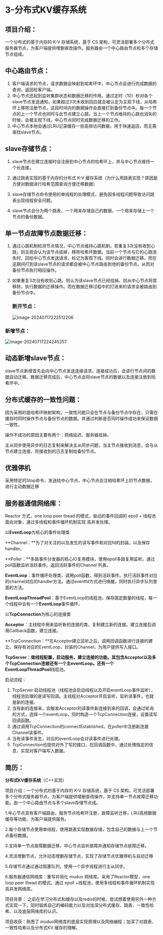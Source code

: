 # 3-分布式KV缓存系统

## 项目介绍：

一个分布式的基于内存的 K-V 存储系统，基于 CS 架构，可灵活部署多个分布式服务器节点，为客户端提供增删查改操作。服务器由一个中心路由节点和多个存储节点组成。

## **中心路由节点：**

  1. 客户端请求的节点，请求数据会映射到哈希环中，中心节点会进行完成数据的查询，返回给客户端。
  2. 中心节点还起到监听集群状态和数据迁移的作用。通过定时（10）秒对各个slave节点发送通知，如果超过3次未收到回应就会被认定为主观下线，从哈希环上移除注册节点，这段时间内的数据操作会直接打到备份节点中。每一个节点的上一个节点也同时与此节点建立心跳，当上一个节点维持的心跳也消失的时候，会被主观下线，中心节点同时完成数据迁移的工作。
  3. 中心节点本地会通过LRU记录缓存一些高频访问数据，用于快速返回，而无需查找slave节点。

## **slave存储节点：**

   1. slave节点在建立连接时会注册到中心节点的哈希环上，并与中心节点维持一个长连接。

   2. 通过跳表实现的基于内存的分布式 K-V 缓存系统（为什么用跳表实现？原因是方便对数据进行哈希范围查询方便迁移数据）

   3. slave存储节点命令使用的单线程的处理模式，避免因多线程问题导致访问跳表出现线程安全问题。

   4. slave节点会分为两个跳表，一个用来存储自己的数据，一个用来存储上一个节点的备份数据。


## **单一节点故障节点数据迁移：**

   1. 通过心跳机制检测节点情况，中心节点维持心跳机制，若重复3次没有收到心跳，则主观会认为该节点挂掉，移除哈希环数据。当前一个节点与它的心跳消失时，回给中心节点发送请求，标记为客观下线。同时会进行数据迁移。而在这期间打到该slave节点的请求都会被中心节点路由到他的备份节点。从而对备份节点执行相应操作。

   2. 如果重复3次没有收到心跳，则认为该slave节点已经挂掉。则从中心节点将其移除，执行数据的迁移操作。而在数据迁移过程中的打进来的请求会被路由到备份节点中。

      ### **断开节点：**
      
      ![image-20240717222512206](C:\Users\li\AppData\Roaming\Typora\typora-user-images\image-20240717222512206.png)

### **新增节点：**

![image-20240717224245257](C:\Users\li\AppData\Roaming\Typora\typora-user-images\image-20240717224245257.png)



## **动态新增slave节点：**

​    slave节点新增首先会向中心节点发送连接请求。连接成功后，会进行节点间的数据自动迁移。数据迁移完成后，中心节点会将slave节点的数据以及连接注册到哈希环中。



## **分布式缓存的一致性问题：**

因为采用的是哈希环映射架构，一致性问题只会在节点与备份节点中存在，只需在缓存时同时操作节点与备份节点的数据。并通过判断是否同时操作成功来保证数据一致性。

操作不成功的原因主要有两个：网络延迟、服务器挂掉。

主从同步使用异步的日志复制来解决主从同步问题，当主节点接收到消息，会与从节点建立连接，将接收到的日志复制给备份节点。



## **优雅停机**

采用特定的Stop命令，发送给中心节点，中心节点会注销哈希环上的节点数据，进行主动数据迁移



## **服务器通信网络库**：

Reactor 方式，one loop peer thead 的模式，驱动的事件回调的 epoll + 线程池面向对象，通过多线程和事件循环机制实现 高并发处理。



以**EventLoop**为核心的事件处理类

**Channel：**为了对关注的以及发生的读写事件和对应fd的封装。以及保存handler。

**Poller：**多路事件分发器的核心IO复用模块，使用epoll多路复用监听。通过poll函数监听活跃事件。返回活跃事件的Channel 列表。

**EventLoop**：事件循环处理类，调用poll函数，得到活跃事件。执行活跃事件对应的channel对应的handler方法。通过eventfd方式进行唤醒。同时执行异步队列里面的方法。

**EventLoopThreadPool**：基于EventLoop的线程池，保存固定数量的线程，每一个线程中会有一个**EventLoop**事件循环。



以**TcpConnection**为核心的连接类

**Acceptor**：主线程中用来监听新的连接的类，复制建立新的连接。建立连接后调用Callback函数，建立连接。

**TcpConnection：**在Acceptor建立监听之后，调用回调函数进行连接的建立。保存有对应的EventLoop，封装的Channel，为用户提供写入接口。

**TcpServer：**做线程配置，启动服务，建立连接的功能。其包含Acceptor以及多个TcpConnection连接还有一个主eventLoop。还有一个**EventLoopThreadPool**线程池。



启动流程：

1. TcpServer 启动线程池（线程池会启动线程以及开启eventLoop事件监听），线程池处理的是读写回调。主线程对Acceptor开启监听，监听读事件，也就是新的连接。
2. 当有新的连接来，会触发Acceptor的读事件新连接到来的回调，会通过轮询的方式，选择一个eventLoop，同时构造一个TcpConnection连接，设置读写回调函数。
3. 通过调用TcpConnection的connectEstablished，在poller中注册新连接Channel读事件。
4. 当有读事件发生，对应的eventLoop会对读事件进行处理。
5. TcpConnection也提供对外了写的接口，在回调函数中，通过处理指定的信息，实现对客户端写入数据。





## 简历：

**分布式KV缓存系统**（C++实现）

项目介绍：一个分布式的基于内存的 K-V 存储系统，基于 CS 架构，可灵活部署多个分布式服务器节点，为客户端提供增删查改操作，并支持单一节点故障迁移功能。由一个中心路由节点与多个slave存储节点成。

1.中心节点具有客户端路由，服务节点哈希环注册，故障监听迁移，LRU高频数据缓存等功能，为客户端提供服务。

2.每个存储节点使用单线程，使用跳表实现数据存储，包含自己的数据与上一个节点备份数据。

3.支持单一节点故障数据迁移，中心节点监听故障并通知存储节点故障迁移。

4.灵活增删节点，允许动态增删存储节点，实现了存储节点优雅停机与自动迁移

5.存储节点通过通过阻塞队列，使用一个异步线程进行主从同步。

6.服务器通信网络库：重写并简化 muduo 网络库。采用了Reactor模型，one loop peer thead 的模式。通过 epoll +线程池，使用多线程和事件循环机制实现高并发网络库。



项目背景： 之前在学习分布式和缓存以及redis的时候，尝试想着使用另外一种方式实现一下。同时锻炼自己的编码能力以及对加深分布式缓存、跳表、一致性哈希、以及底层网络库的认识。

项目收获：熟悉了 muduo网络库的底层实现原理以及网络编程；加深了对跳表、一致性哈希以及分布式KV 缓存的理解。